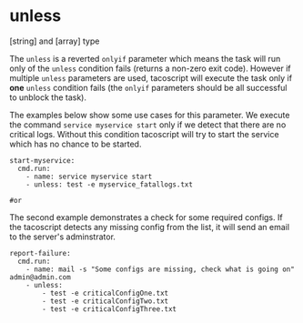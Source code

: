 # unless
[string] and [array] type

The `unless` is a reverted `onlyif` parameter which means the task will run only of the `unless` condition fails (returns a non-zero exit code). However if multiple `unless` parameters are used, tacoscript will execute the task only if **one** `unless` condition fails (the `onlyif` parameters should be all successful to unblock the task). 

The examples below show some use cases for this parameter. 
We execute the command `service myservice start` only if we detect that there are no critical logs. Without this condition tacoscript will try to start the service which has no chance to be started.

    start-myservice:
      cmd.run:
        - name: service myservice start
        - unless: test -e myservice_fatallogs.txt

    #or

The second example demonstrates a check for some required configs. If the tacoscript detects any missing config from the list, it will send an email to the server's adminstrator. 
    
    report-failure:
      cmd.run:
        - name: mail -s "Some configs are missing, check what is going on" admin@admin.com
        - unless:
            - test -e criticalConfigOne.txt
            - test -e criticalConfigTwo.txt
            - test -e criticalConfigThree.txt



